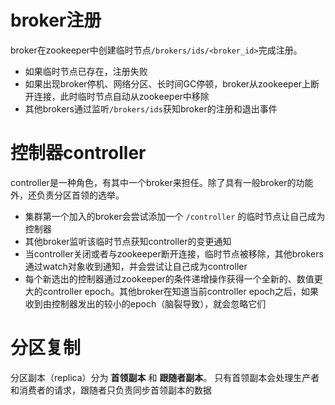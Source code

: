 # broker注册
broker在zookeeper中创建临时节点`/brokers/ids/<broker_id>`完成注册。
- 如果临时节点已存在，注册失败
- 如果出现broker停机、网络分区、长时间GC停顿，broker从zookeeper上断开连接，此时临时节点自动从zookeeper中移除
- 其他brokers通过监听`/brokers/ids`获知broker的注册和退出事件

# 控制器controller
controller是一种角色，有其中一个broker来担任。除了具有一般broker的功能外，还负责分区首领的选举。

- 集群第一个加入的broker会尝试添加一个 `/controller` 的临时节点让自己成为控制器
- 其他broker监听该临时节点获知controller的变更通知
- 当controller关闭或者与zookeeper断开连接，临时节点被移除，其他brokers通过watch对象收到通知，并会尝试让自己成为controller
- 每个新选出的控制器通过zookeeper的条件递增操作获得一个全新的、数值更大的controller epoch。其他broker在知道当前controller epoch之后，如果收到由控制器发出的较小的epoch（脑裂导致），就会忽略它们

# 分区复制
分区副本（replica）分为 **首领副本** 和 **跟随者副本**。 只有首领副本会处理生产者和消费者的请求，跟随者只负责同步首领副本的数据

